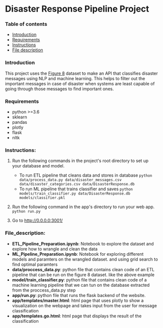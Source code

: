 # Disaster Response Pipeline Project

### Table of contents
- [Introduction](#Introduction)     
- [Requirements](#Requirements)     
- [Instructions](#Instructions)   
- [File description](#File_description)


### Introduction        
This project uses the [Figure 8](https://www.figure-eight.com/) dataset to make an API that classifies disaster messages using NLP and machine learning. This helps to filter out the important messages in case of disaster when systems are least capable of going through those messages to find important ones.

### Requirements
* python >=3.6
* sklearn
* pandas
* plotly
* flask
* nltk

### Instructions:
1. Run the following commands in the project's root directory to set up your database and model.

    - To run ETL pipeline that cleans data and stores in database
        `python data/process_data.py data/disaster_messages.csv data/disaster_categories.csv data/DisasterResponse.db`
    - To run ML pipeline that trains classifier and saves
        `python models/train_classifier.py data/DisasterResponse.db models/classifier.pkl`

2. Run the following command in the app's directory to run your web app.
    `python run.py`

3. Go to http://0.0.0.0:3001/

### File_description:
* **ETL_Pipeline_Preparation.ipynb**: Notebook to explore the dataset and explore how to wrangle and clean the data
* **ML_Pipeline_Preparation.ipynb**: Notebook for exploring different models and paramters on the wrangled dataset. and using grid search to find optimal paramters 
* **data/proccess_data.py**: python file that contains clean code of an ETL pipeline that can be run on the figure 8 dataset. like the above example
* **model/train_classifier.py**: python file that contains clean code of a machine learning pipeline that we can tun on the database extracted from the proccess_data.py step
* **app/run.py**: python file that runs the flask backend of the website.
* **app/templates/master.html**: html page that uses plotly to show a visualization on the webpage and takes input from the user for message classification
* **app/templates.go.html**: html page that displays the result of the classification



